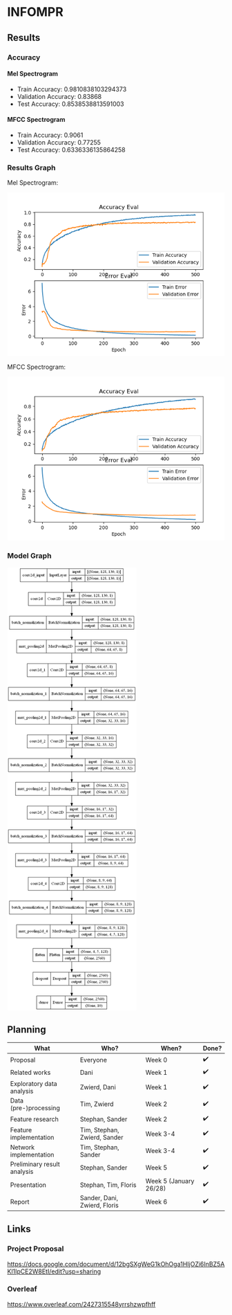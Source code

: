 # INFOMPR
## Results
### Accuracy
#### Mel Spectrogram
- Train Accuracy: 0.9810838103294373
- Validation Accuracy: 0.83868
- Test Accuracy: 0.8538538813591003

#### MFCC Spectrogram
- Train Accuracy: 0.9061
- Validation Accuracy: 0.77255
- Test Accuracy: 0.6336336135864258

### Results Graph

Mel Spectrogram:

![graph](img/500epochs.png)

MFCC Spectrogram:

![graph_mfcc](img/500epochs_mfcc.png)

### Model Graph
![model_1](img/model_1.png)

## Planning
| What                        | Who?                          | When?                  | Done? |
|-----------------------------|-------------------------------|------------------------|-------|
| Proposal                    | Everyone                      | Week 0                 | ✔️     |
| Related works               | Dani                          | Week 1                 | ✔️     |
| Exploratory data analysis   | Zwierd, Dani                  | Week 1                 | ✔️     |
| Data (pre-)processing       | Tim, Zwierd                   | Week 2                 | ✔️     |
| Feature research            | Stephan, Sander               | Week 2                 | ✔️     |
| Feature implementation      | Tim, Stephan, Zwierd, Sander  | Week 3-4               | ✔️     |
| Network implementation      | Tim, Stephan, Sander          | Week 3-4               | ✔️     |
| Preliminary result analysis | Stephan, Sander               | Week 5                 | ✔️     |
| Presentation                | Stephan, Tim, Floris          | Week 5 (January 26/28) | ✔️     |
| Report                      | Sander, Dani, Zwierd, Floris  | Week   6               | ✔️     |

## Links
### Project Proposal
https://docs.google.com/document/d/12bgSXgWeG1kOhOga1HIjOZi6InBZ5AKl1IpCE2W8EtI/edit?usp=sharing

### Overleaf
https://www.overleaf.com/2427315548yrrshzwpfhff

